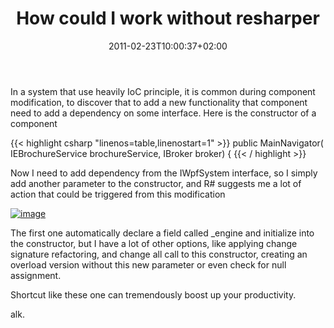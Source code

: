 ﻿---
title: "How could I work without resharper"
description: ""
date: 2011-02-23T10:00:37+02:00
draft: false
tags: [Resharper]
categories: [Experiences]
---
In a system that use heavily IoC principle, it is common during component modification, to discover that to add a new functionality that component need to add a dependency on some interface. Here is the constructor of a component

{{< highlight csharp "linenos=table,linenostart=1" >}}
public MainNavigator(
IEBrochureService brochureService,
IBroker broker)
{
{{< / highlight >}}

Now I need to add dependency from the IWpfSystem interface, so I simply add another parameter to the constructor, and R# suggests me a lot of action that could be triggered from this modification

[![image](https://www.codewrecks.com/blog/wp-content/uploads/2011/02/image_thumb7.png "image")](https://www.codewrecks.com/blog/wp-content/uploads/2011/02/image7.png)

The first one automatically declare a field called \_engine and initialize into the constructor, but I have a lot of other options, like applying change signature refactoring, and change all call to this constructor, creating an overload version without this new parameter or even check for null assignment.

Shortcut like these one can tremendously boost up your productivity.

alk.
